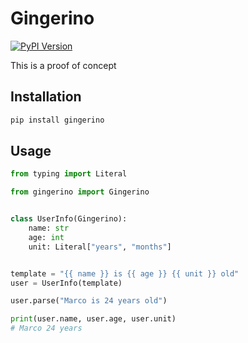 # Gingerino

[![PyPI Version](https://img.shields.io/pypi/v/gingerino)](https://pypi.org/project/gingerino/)

This is a proof of concept

## Installation

```bash
pip install gingerino
```

## Usage

```python
from typing import Literal

from gingerino import Gingerino


class UserInfo(Gingerino):
    name: str
    age: int
    unit: Literal["years", "months"]


template = "{{ name }} is {{ age }} {{ unit }} old"
user = UserInfo(template)

user.parse("Marco is 24 years old")

print(user.name, user.age, user.unit)
# Marco 24 years
```
